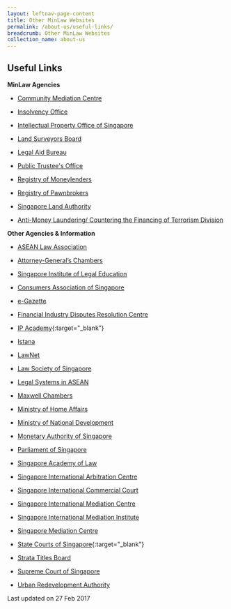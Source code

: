 ```yaml
---
layout: leftnav-page-content
title: Other MinLaw Websites
permalink: /about-us/useful-links/
breadcrumb: Other MinLaw Websites
collection_name: about-us
---
```


Useful Links
---

**MinLaw Agencies**

* [Community Mediation Centre](https://cmc.mlaw.gov.sg/)

* [Insolvency Office](https://io.mlaw.gov.sg/)

* [Intellectual Property Office of Singapore](https://www.ipos.gov.sg/)

* [Land Surveyors Board](https://lsb.mlaw.gov.sg/)

* [Legal Aid Bureau](https://lab.mlaw.gov.sg/)

* [Public Trustee's Office](https://pto.mlaw.gov.sg/)

* [Registry of Moneylenders](https://rom.mlaw.gov.sg/)

* [Registry of Pawnbrokers](https://rop.mlaw.gov.sg/)

* [Singapore Land Authority](https://www1.sla.gov.sg/)

* [Anti-Money Laundering/ Countering the Financing of Terrorism Division](https://acd.mlaw.gov.sg/)


**Other Agencies & Information**

* [ASEAN Law Association](http://www.aseanlawassociation.org/)

* [Attorney-General’s Chambers](https://www.agc.gov.sg/)

* [Singapore Institute of Legal Education](http://www.sile.edu.sg/)

* [Consumers Association of Singapore](https://www.case.org.sg/)

* [e-Gazette](http://www.egazette.com.sg/)

* [Financial Industry Disputes Resolution Centre](https://www.fidrec.com.sg/website/index.html)

* [IP Academy](https://iposinternational.com/){:target="_blank"}

* [Istana](https://www.istana.gov.sg/)

* [LawNet](https://www.lawnet.sg/lawnet/web/lawnet/home)

* [Law Society of Singapore](https://www.lawsociety.org.sg/)

* [Legal Systems in ASEAN](http://www.aseanlawassociation.org/legal.html)

* [Maxwell Chambers](https://www.maxwellchambers.com/)

* [Ministry of Home Affairs](https://www.mha.gov.sg/)

* [Ministry of National Development](https://www.mnd.gov.sg/)

* [Monetary Authority of Singapore](https://www.mas.gov.sg/)

* [Parliament of Singapore](https://www.parliament.gov.sg/)

* [Singapore Academy of Law](https://www.sal.org.sg/#)

* [Singapore International Arbitration Centre](http://www.siac.org.sg/)

* [Singapore International Commercial Court](https://www.sicc.gov.sg/)

* [Singapore International Mediation Centre](http://simc.com.sg/)

* [Singapore International Mediation Institute](https://www.simi.org.sg/)

* [Singapore Mediation Centre](http://www.mediation.com.sg/)

* [State Courts of Singapore](https://www.statecourts.gov.sg/){:target="_blank"}

* [Strata Titles Board](https://www.mnd.gov.sg/stb)

* [Supreme Court of Singapore](https://www.supremecourt.gov.sg/)

* [Urban Redevelopment Authority](https://www.ura.gov.sg/Corporate/)
 
<p class="right-side-updated"">Last updated on 27 Feb 2017</p>
